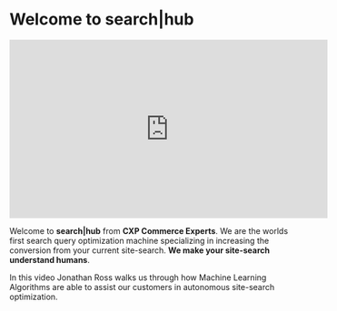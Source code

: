 # Welcome to search|hub

<iframe width="560" height="315" src="https://www.youtube-nocookie.com/embed/yiPe1gTCtbs" frameborder="0" allow="accelerometer; autoplay; clipboard-write; encrypted-media; gyroscope; picture-in-picture" allowfullscreen></iframe>

Welcome to __search|hub__ from __CXP Commerce Experts__. 
We are the worlds first search query optimization machine specializing in increasing the conversion from your current site-search. __We make your site-search understand humans__.

In this video Jonathan Ross walks us through how Machine Learning Algorithms are able to assist our customers in autonomous site-search optimization.
